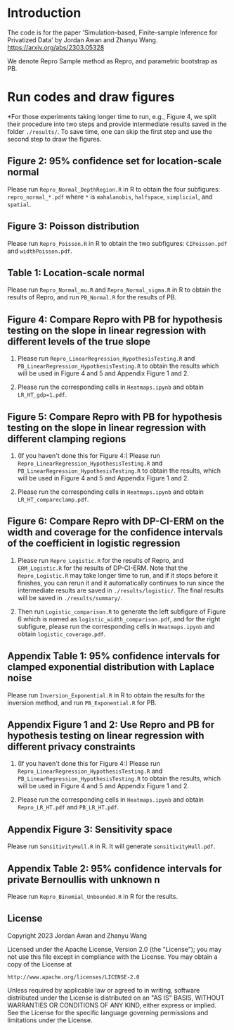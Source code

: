 # Introduction

The code is for the paper 'Simulation-based, Finite-sample Inference for Privatized Data' by Jordan Awan and Zhanyu Wang. https://arxiv.org/abs/2303.05328 

We denote Repro Sample method as Repro, and parametric bootstrap as PB.

# Run codes and draw figures
*For those experiments taking longer time to run, e.g., Figure 4, we split their procedure into two steps and provide intermediate results saved in the folder `./results/`. To save time, one can skip the first step and use the second step to draw the figures.

## Figure 2: 95% confidence set for location-scale normal
Please run `Repro_Normal_DepthRegion.R` in R to obtain the four subfigures: `repro_normal_*.pdf` where `*` is `mahalanobis`, `halfspace`, `simplicial`, and `spatial`. 

## Figure 3: Poisson distribution
Please run `Repro_Poisson.R` in R to obtain the two subfigures: `CIPoisson.pdf` and `widthPoisson.pdf`. 

## Table 1: Location-scale normal
Please run `Repro_Normal_mu.R` and `Repro_Normal_sigma.R` in R to obtain the results of Repro, and run `PB_Normal.R` for the results of PB.

## Figure 4: Compare Repro with PB for hypothesis testing on the slope in linear regression with different levels of the true slope
1. Please run `Repro_LinearRegression_HypothesisTesting.R` and `PB_LinearRegression_HypothesisTesting.R` to obtain the results which will be used in Figure 4 and 5 and Appendix Figure 1 and 2.

2. Please run the corresponding cells in `Heatmaps.ipynb` and obtain `LR_HT_gdp=1.pdf`.

## Figure 5: Compare Repro with PB for hypothesis testing on the slope in linear regression with different clamping regions
1. (If you haven't done this for Figure 4:) Please run `Repro_LinearRegression_HypothesisTesting.R` and `PB_LinearRegression_HypothesisTesting.R` to obtain the results, which will be used in Figure 4 and 5 and Appendix Figure 1 and 2.

2. Please run the corresponding cells in `Heatmaps.ipynb` and obtain `LR_HT_compareclamp.pdf`. 

## Figure 6: Compare Repro with DP-CI-ERM on the width and coverage for the confidence intervals of the coefficient in logistic regression
1. Please run `Repro_Logistic.R` for the results of Repro, and `ERM_Logistic.R` for the results of DP-CI-ERM. Note that the `Repro_Logistic.R` may take longer time to run, and if it stops before it finishes, you can rerun it and it automatically continues to run since the intermediate results are saved in `./results/logistic/`. The final results will be saved in `./results/summary/`. 

2. Then run `Logistic_comparison.R` to generate the left subfigure of Figure 6 which is named as `logistic_width_comparison.pdf`, and for the right subfigure, please run the corresponding cells in `Heatmaps.ipynb` and obtain `logistic_coverage.pdf`.

## Appendix Table 1: 95% confidence intervals for clamped exponential distribution with Laplace noise
Please run `Inversion_Exponential.R` in R to obtain the results for the inversion method, and run `PB_Exponential.R` for PB.

## Appendix Figure 1 and 2: Use Repro and PB for hypothesis testing on linear regression with different privacy constraints
1. (If you haven't done this for Figure 4:) Please run `Repro_LinearRegression_HypothesisTesting.R` and `PB_LinearRegression_HypothesisTesting.R` to obtain the results, which will be used in Figure 4 and 5 and Appendix Figure 1 and 2.

2. Please run the corresponding cells in `Heatmaps.ipynb` and obtain `Repro_LR_HT.pdf` and `PB_LR_HT.pdf`.

## Appendix Figure 3: Sensitivity space 
Please run `SensitivityHull.R` in R. It will generate `sensitivityHull.pdf`.

## Appendix Table 2: 95% confidence intervals for private Bernoullis with unknown n
Please run `Repro_Binomial_Unbounded.R` in R for the results.

## License
Copyright 2023 Jordan Awan and Zhanyu Wang

Licensed under the Apache License, Version 2.0 (the "License");
you may not use this file except in compliance with the License.
You may obtain a copy of the License at

    http://www.apache.org/licenses/LICENSE-2.0

Unless required by applicable law or agreed to in writing, software
distributed under the License is distributed on an "AS IS" BASIS,
WITHOUT WARRANTIES OR CONDITIONS OF ANY KIND, either express or implied.
See the License for the specific language governing permissions and
limitations under the License.
